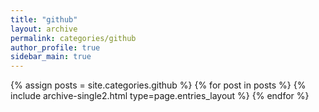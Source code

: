```yaml
---
title: "github"
layout: archive
permalink: categories/github
author_profile: true
sidebar_main: true
---
```


{% assign posts = site.categories.github %}
{% for post in posts %} {% include archive-single2.html type=page.entries_layout %} {% endfor %}
